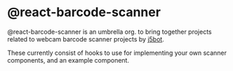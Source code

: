 # @react-barcode-scanner

@react-barcode-scanner is an umbrella org. to bring together projects related
to webcam barcode scanner projects by [j5bot](https://github.com/j5bot).

These currently consist of hooks to use for implementing your own scanner components,
and an example component.
